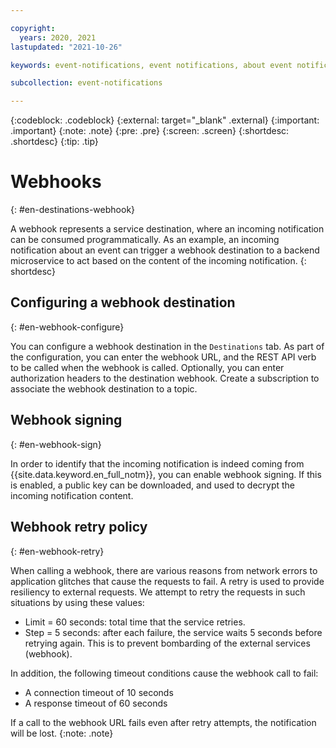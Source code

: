 ```yaml
---

copyright:
  years: 2020, 2021
lastupdated: "2021-10-26"

keywords: event-notifications, event notifications, about event notifications, destinations, webhook

subcollection: event-notifications

---
```


{:codeblock: .codeblock}
{:external: target="_blank" .external}
{:important: .important}
{:note: .note}
{:pre: .pre}
{:screen: .screen}
{:shortdesc: .shortdesc}
{:tip: .tip}



# Webhooks
{: #en-destinations-webhook}

 A webhook represents a service destination, where an incoming notification can be consumed programmatically. As an example, an incoming notification about an event can trigger a webhook destination to a backend microservice to act based on the content of the incoming notification.
 {: shortdesc}


## Configuring a webhook destination
{: #en-webhook-configure}

You can configure a webhook destination in the `Destinations` tab.  As part of the configuration, you can enter the webhook URL, and the REST API verb to be called when the webhook is called. Optionally, you can enter authorization headers to the destination webhook. Create a subscription to associate the webhook destination to a topic.


## Webhook signing
{: #en-webhook-sign}

In order to identify that the incoming notification is indeed coming from {{site.data.keyword.en_full_notm}}, you can enable webhook signing. If this is enabled, a public key can be downloaded, and used to decrypt the incoming notification content.

## Webhook retry policy
{: #en-webhook-retry}

When calling a webhook, there are various reasons from network errors to application glitches that cause the requests to fail. A retry is used to provide resiliency to external requests. We attempt to retry the requests in such situations by using these values:

- Limit = 60 seconds: total time that the service retries.
- Step = 5 seconds: after each failure, the service waits 5 seconds before retrying again. This is to prevent bombarding of the external services (webhook).

In addition, the following timeout conditions cause the webhook call to fail:

- A connection timeout of 10 seconds
- A response timeout of 60 seconds

If a call to the webhook URL fails even after retry attempts, the notification will be lost.
{:note: .note}

